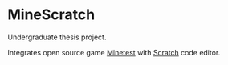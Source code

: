 # MineScratch
Undergraduate thesis project. 

Integrates open source game [Minetest](https://www.minetest.net/) with [Scratch](https://scratch.mit.edu/) code editor.

